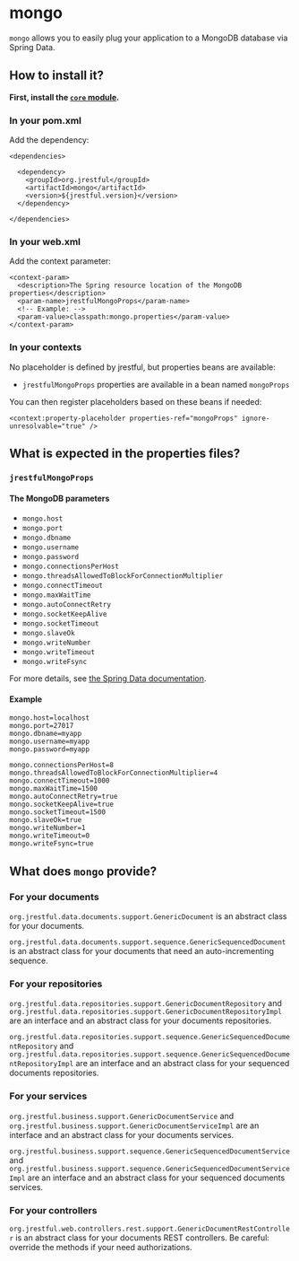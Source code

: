 # mongo

`mongo` allows you to easily plug your application to a MongoDB database via Spring Data.

## How to install it?

**First, install the [`core` module](https://github.com/jrestful/server/tree/master/core).**

### In your pom.xml

Add the dependency:
    
    <dependencies>
    
      <dependency>
        <groupId>org.jrestful</groupId>
        <artifactId>mongo</artifactId>
        <version>${jrestful.version}</version>
      </dependency>
    
    </dependencies>

### In your web.xml

Add the context parameter:

    <context-param>
      <description>The Spring resource location of the MongoDB properties</description>
      <param-name>jrestfulMongoProps</param-name>
      <!-- Example: -->
      <param-value>classpath:mongo.properties</param-value>
    </context-param>

### In your contexts

No placeholder is defined by jrestful, but properties beans are available:

 - `jrestfulMongoProps` properties are available in a bean named `mongoProps`

You can then register placeholders based on these beans if needed:

    <context:property-placeholder properties-ref="mongoProps" ignore-unresolvable="true" />

## What is expected in the properties files?

### `jrestfulMongoProps`

#### The MongoDB parameters

 - `mongo.host`
 - `mongo.port`
 - `mongo.dbname`
 - `mongo.username`
 - `mongo.password`
 - `mongo.connectionsPerHost`
 - `mongo.threadsAllowedToBlockForConnectionMultiplier`
 - `mongo.connectTimeout`
 - `mongo.maxWaitTime`
 - `mongo.autoConnectRetry`
 - `mongo.socketKeepAlive`
 - `mongo.socketTimeout`
 - `mongo.slaveOk`
 - `mongo.writeNumber`
 - `mongo.writeTimeout`
 - `mongo.writeFsync`

For more details, see [the Spring Data documentation](http://docs.spring.io/spring-data/data-mongo/docs/1.6.2.RELEASE/reference/html/).

#### Example

    mongo.host=localhost
    mongo.port=27017
    mongo.dbname=myapp
    mongo.username=myapp
    mongo.password=myapp
    
    mongo.connectionsPerHost=8
    mongo.threadsAllowedToBlockForConnectionMultiplier=4
    mongo.connectTimeout=1000
    mongo.maxWaitTime=1500
    mongo.autoConnectRetry=true
    mongo.socketKeepAlive=true
    mongo.socketTimeout=1500
    mongo.slaveOk=true
    mongo.writeNumber=1
    mongo.writeTimeout=0
    mongo.writeFsync=true

## What does `mongo` provide?

### For your documents

`org.jrestful.data.documents.support.GenericDocument` is an abstract class for your documents.

`org.jrestful.data.documents.support.sequence.GenericSequencedDocument` is an abstract class for your documents that need an auto-incrementing sequence.

### For your repositories

`org.jrestful.data.repositories.support.GenericDocumentRepository` and `org.jrestful.data.repositories.support.GenericDocumentRepositoryImpl` are an interface and an abstract class for your documents repositories.

`org.jrestful.data.repositories.support.sequence.GenericSequencedDocumentRepository` and `org.jrestful.data.repositories.support.sequence.GenericSequencedDocumentRepositoryImpl` are an interface and an abstract class for your sequenced documents repositories.

### For your services

`org.jrestful.business.support.GenericDocumentService` and `org.jrestful.business.support.GenericDocumentServiceImpl` are an interface and an abstract class for your documents services.

`org.jrestful.business.support.sequence.GenericSequencedDocumentService` and `org.jrestful.business.support.sequence.GenericSequencedDocumentServiceImpl` are an interface and an abstract class for your sequenced documents services.

### For your controllers

`org.jrestful.web.controllers.rest.support.GenericDocumentRestController` is an abstract class for your documents REST controllers. Be careful: override the methods if your need authorizations.
